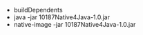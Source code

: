 
- buildDependents
- java -jar 10187Native4Java-1.0.jar
- native-image -jar 10187Native4Java-1.0.jar

